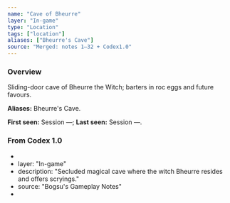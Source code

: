 ```yaml
---
name: "Cave of Bheurre"
layer: "In-game"
type: "Location"
tags: ["location"]
aliases: ["Bheurre's Cave"]
source: "Merged: notes 1–32 + Codex1.0"
---
```

### Overview
Sliding-door cave of Bheurre the Witch; barters in roc eggs and future favours.

**Aliases:** Bheurre's Cave.

**First seen:** Session —; **Last seen:** Session —.

### From Codex 1.0
- 
- layer: "In-game"
- description: "Secluded magical cave where the witch Bheurre resides and offers scryings."
- source: "Bogsu's Gameplay Notes"
- 
